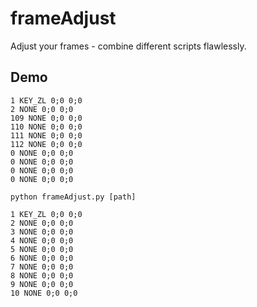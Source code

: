 # frameAdjust

Adjust your frames - combine different scripts flawlessly.

## Demo
```
1 KEY_ZL 0;0 0;0
2 NONE 0;0 0;0
109 NONE 0;0 0;0
110 NONE 0;0 0;0
111 NONE 0;0 0;0
112 NONE 0;0 0;0
0 NONE 0;0 0;0
0 NONE 0;0 0;0
0 NONE 0;0 0;0
0 NONE 0;0 0;0
```

```
python frameAdjust.py [path]
```

```
1 KEY_ZL 0;0 0;0
2 NONE 0;0 0;0
3 NONE 0;0 0;0
4 NONE 0;0 0;0
5 NONE 0;0 0;0
6 NONE 0;0 0;0
7 NONE 0;0 0;0
8 NONE 0;0 0;0
9 NONE 0;0 0;0
10 NONE 0;0 0;0
```
